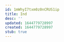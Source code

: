 ```yaml
---
id: 1mWhyI7txm0z0nCRUS1ip
title: Ind
desc: ''
updated: 1644779728997
created: 1644779728997
stub: true
---
```


